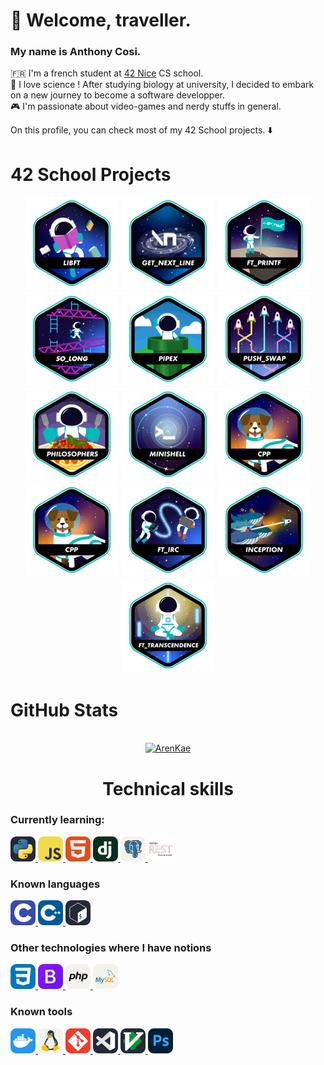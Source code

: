 # 🌌 Welcome, traveller.

### My name is Anthony Cosi.

🇫🇷 I'm a french student at [42 Nice](https://42nice.fr/en/homepage/) CS school.\
🔬 I love science ! After studying biology at university, I decided to embark on a new journey to become a software developper.\
🎮 I'm passionate about video-games and nerdy stuffs in general.

On this profile, you can check most of my 42 School projects. ⬇️

# 42 School Projects
<div align="center">

<a href="https://github.com/ArenKae/libft">![42 Badge](https://github.com/ArenKae/ArenKae/blob/main/42%20badges/libfte.png)</a>
<a href="https://github.com/ArenKae/get_next_line">![42 Badge](https://github.com/ArenKae/ArenKae/blob/main/42%20badges/get_next_linee.png)</a>
<a href="ttps://github.com/ArenKae/ft_printf">![42 Badge](https://github.com/ArenKae/ArenKae/blob/main/42%20badges/ft_printfe.png)</a>
<a href="https://github.com/ArenKae/so_long">![42 Badge](https://github.com/ArenKae/ArenKae/blob/main/42%20badges/so_longe.png)</a>
<a href="https://github.com/ArenKae/pipex">![42 Badge](https://github.com/ArenKae/ArenKae/blob/main/42%20badges/pipexe.png)</a>
<a href="https://github.com/ArenKae/push_swap">![42 Badge](https://github.com/ArenKae/ArenKae/blob/main/42%20badges/push_swape.png)</a>
<a href="https://github.com/ArenKae/Philosophers">![42 Badge](https://github.com/ArenKae/ArenKae/blob/main/42%20badges/philosopherse.png)</a>
<a href="https://github.com/ArenKae/minishell">![42 Badge](https://github.com/ArenKae/ArenKae/blob/main/42%20badges/minishelle.png)</a>
<a href="https://github.com/ArenKae/cub3d">![42 Badge](https://github.com/ArenKae/ArenKae/blob/main/42%20badges/cppe.png)</a>
<a href="https://github.com/ArenKae/cpp">![42 Badge](https://github.com/mcombeau/mcombeau/blob/main/42_badges/cppe.png)</a>
<a href="https://github.com/ArenKae/ft_irc">![42 Badge](https://github.com/ArenKae/ArenKae/blob/main/42%20badges/ft_irce.png)</a>
<a href="https://github.com/ArenKae/Inception">![42 Badge](https://github.com/ArenKae/ArenKae/blob/main/42%20badges/inceptione.png)</a>
<a href="https://github.com/ArenKae/ft_transcendence">![42 Badge](https://github.com/ArenKae/ArenKae/blob/main/42%20badges/ft_transcendencee.png)</a>
</div>

# GitHub Stats

<div align="center">
<br>
<a href="https://github.com/ArenKae/">
    <img src="https://github-readme-stats.vercel.app/api/top-langs?username=ArenKae&show_icons=true&locale=en&layout=compact&line_height=20&title_color=7A7ADB&icon_color=2234AE&text_color=D3D3D3&bg_color=0,000000,130F40" width="450"  alt="ArenKae" height="200"/>
</a>

# Technical skills

</div>
<h3 align="left">Currently learning:</h3>
<p align="left">
  <a href="https://www.python.org" target="_blank" rel="noreferrer">
    <img src="https://github.com/tandpfun/skill-icons/blob/main/icons/Python-Dark.svg" 
         alt="python" width="40" height="40" style="vertical-align: baseline;"/>
  </a>
  <a href="https://developer.mozilla.org/en-US/docs/Web/JavaScript" target="_blank" rel="noreferrer">
    <img src="https://github.com/tandpfun/skill-icons/blob/main/icons/JavaScript.svg" 
         alt="javascript" width="40" height="40" style="vertical-align: baseline;"/>
  </a>
  <a href="https://www.w3.org/html/" target="_blank" rel="noreferrer">
    <img src="https://github.com/tandpfun/skill-icons/blob/main/icons/HTML.svg" 
         alt="html5" width="40" height="40" style="vertical-align: baseline;"/>
  </a>
  <a href="https://www.djangoproject.com/" target="_blank" rel="noreferrer">
    <img src="https://github.com/tandpfun/skill-icons/blob/main/icons/Django.svg" 
         alt="django" width="40" height="40" style="vertical-align: baseline;"/>
  </a>
  <a href="https://www.postgresql.org/" target="_blank" rel="noreferrer">
    <img src="https://github.com/tandpfun/skill-icons/blob/main/icons/PostgreSQL-Light.svg" 
         alt="postgresql" width="40" height="40" style="vertical-align: baseline;"/>
  </a>
  <a href="https://www.django-rest-framework.org/" target="_blank" rel="noreferrer">
    <img src="https://github.com/devicons/devicon/blob/master/icons/djangorest/djangorest-original-wordmark.svg" 
         alt="djangorest" width="40" height="40" style="vertical-align: baseline;"/>
  </a>
</p>

<h3 align="left">Known languages</h3>
<p align="left">
  <a href="https://en.cppreference.com/w/c" target="_blank" rel="noreferrer">
    <img src="https://github.com/tandpfun/skill-icons/blob/main/icons/C.svg" alt="c" width="40" height="40"/>
  </a>
  <a href="https://en.cppreference.com/w/cpp" target="_blank" rel="noreferrer">
    <img src="https://github.com/tandpfun/skill-icons/blob/main/icons/CPP.svg" alt="cpp" width="40" height="40"/>
  </a>
  <a href="https://www.gnu.org/software/bash/manual/bash.html" target="_blank" rel="noreferrer">
    <img src="https://github.com/tandpfun/skill-icons/blob/main/icons/Bash-Dark.svg" alt="bash" width="40" height="40"/>
  </a>
</p>
<h3 align="left">Other technologies where I have notions</h3>
<p align="left">
  <a href="https://www.w3.org/Style/CSS/Overview.en.html" target="_blank" rel="noreferrer">
    <img src="https://github.com/tandpfun/skill-icons/blob/main/icons/CSS.svg" alt="css" width="40" height="40"/>
  </a>
  <a href="https://getbootstrap.com" target="_blank" rel="noreferrer">
    <img src="https://github.com/tandpfun/skill-icons/blob/main/icons/Bootstrap.svg" alt="bootstrap" width="40" height="40"/>
  </a>
  <a href="https://www.php.net" target="_blank" rel="noreferrer">
    <img src="https://github.com/tandpfun/skill-icons/blob/main/icons/PHP-Light.svg" alt="php" width="40" height="40"/>
  </a>
  <a href="https://www.mysql.com/" target="_blank" rel="noreferrer">
    <img src="https://github.com/tandpfun/skill-icons/blob/main/icons/MySQL-Light.svg" alt="mysql" width="40" height="40"/>
  </a>

</p>
<h3 align="left">Known tools</h3>
<p align="left">
  <a href="https://www.docker.com/" target="_blank" rel="noreferrer">
    <img src="https://github.com/tandpfun/skill-icons/blob/main/icons/Docker.svg" alt="docker" width="40" height="40"/>
  </a>
  <a href="https://www.linux.org/" target="_blank" rel="noreferrer">
    <img src="https://github.com/tandpfun/skill-icons/blob/main/icons/Linux-Light.svg" alt="linux" width="40" height="40"/>
  </a>
  <a href="https://git-scm.com/" target="_blank" rel="noreferrer">
    <img src="https://github.com/tandpfun/skill-icons/blob/main/icons/Git.svg" alt="git" width="40" height="40"/>
  </a>
  <a href="https://code.visualstudio.com/" target="_blank" rel="noreferrer">
    <img src="https://github.com/tandpfun/skill-icons/blob/main/icons/VSCode-Dark.svg" alt="vscode" width="40" height="40"/>
  </a>
  <a href="https://www.vim.org/" target="_blank" rel="noreferrer">
    <img src="https://github.com/tandpfun/skill-icons/blob/main/icons/VIM-Dark.svg" alt="vim" width="40" height="40"/>
  </a>
  <a href="https://www.photoshop.com/en" target="_blank" rel="noreferrer">
    <img src="https://github.com/tandpfun/skill-icons/blob/main/icons/Photoshop.svg" alt="photoshop" width="40" height="40"/>
  </a>